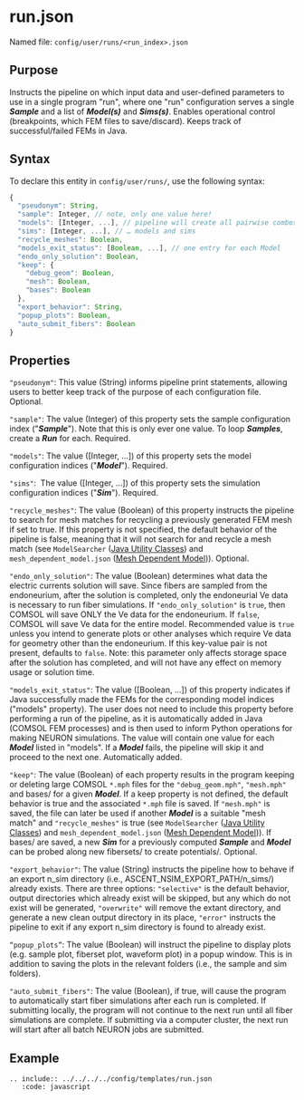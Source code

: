 # run.json

Named file: `config/user/runs/<run_index>.json`

## Purpose

Instructs the pipeline on which input data and user-defined
parameters to use in a single program "run", where one "run"
configuration serves a single **_Sample_** and a list of
**_Model(s)_** and **_Sims(s)_**. Enables operational control
(breakpoints, which FEM files to save/discard). Keeps track of
successful/failed FEMs in Java.

## Syntax

To declare this entity in `config/user/runs/`, use the
following syntax:

```javascript
{
  "pseudonym": String,
  "sample": Integer, // note, only one value here!
  "models": [Integer, ...], // pipeline will create all pairwise combos of …
  "sims": [Integer, ...], // … models and sims
  "recycle_meshes": Boolean,
  "models_exit_status": [Boolean, ...], // one entry for each Model
  "endo_only_solution": Boolean,
  "keep": {
    "debug_geom": Boolean,
    "mesh": Boolean,
    "bases": Boolean
  },
  "export_behavior": String,
  "popup_plots": Boolean,
  "auto_submit_fibers": Boolean
}
```

## Properties

`"pseudonym"`: This value (String) informs pipeline print statements, allowing
users to better keep track of the purpose of each configuration file. Optional.

`"sample"`: The value (Integer) of this property sets the sample
configuration index ("**_Sample_**"). Note that this is only ever one
value. To loop **_Samples_**, create a **_Run_** for each. Required.

`"models"`: The value (\[Integer, ...\]) of this property sets the model
configuration indices ("**_Model_**"). Required.

`"sims"`:  The value (\[Integer, ...\]) of this property sets the
simulation configuration indices ("**_Sim_**"). Required.

`"recycle_meshes"`: The value (Boolean) of this property instructs the
pipeline to search for mesh matches for recycling a previously generated
FEM mesh if set to true. If this property is not specified, the default
behavior of the pipeline is false, meaning that it will not search for
and recycle a mesh match (see `ModelSearcher` ([Java Utility Classes](../../Code_Hierarchy/Java.md#java-utility-classes)) and
`mesh_dependent_model.json` ([Mesh Dependent Model](../../JSON/JSON_parameters/mesh_dependent_model))). Optional.

`"endo_only_solution"`: The value (Boolean) determines what data the electric currents
solution will save. Since fibers are sampled from the endoneurium, after the
solution is completed, only the endoneurial Ve data is necessary to run fiber
simulations. If `"endo_only_solution"` is `true`, then COMSOL will save ONLY
the Ve data for the endoneurium. If `false`, COMSOL will save Ve data for the entire model.
Recommended value is `true` unless you intend to generate plots or other analyses
which require Ve data for geometry other than the endoneurium. If this key-value pair
is not present, defaults to `false`. Note: this parameter only affects storage
space after the solution has completed, and will not have any effect on memory
usage or solution time.

`"models_exit_status"`: The value (\[Boolean, ...\]) of this property
indicates if Java successfully made the FEMs for the corresponding model
indices ("models" property). The user does not need to include this
property before performing a run of the pipeline, as it is automatically
added in Java (COMSOL FEM processes) and is then used to inform Python
operations for making NEURON simulations. The value will contain one
value for each **_Model_** listed in "models". If a **_Model_** fails,
the pipeline will skip it and proceed to the next one. Automatically
added.

`"keep"`: The value (Boolean) of each property results in the program
keeping or deleting large COMSOL `*.mph` files for the `"debug_geom.mph"`,
`"mesh.mph"` and bases/ for a given **_Model_**. If a keep property is not
defined, the default behavior is true and the associated `*.mph` file is
saved. If `"mesh.mph"` is saved, the file can later be used if another
**_Model_** is a suitable "mesh match" and `"recycle_meshes"` is true
(see `ModelSearcher` ([Java Utility Classes](../../Code_Hierarchy/Java.md#java-utility-classes)) and `mesh_dependent_model.json` ([Mesh Dependent Model](../../JSON/JSON_parameters/mesh_dependent_model))). If bases/ are saved, a
new **_Sim_** for a previously computed **_Sample_** and **_Model_** can
be probed along new fibersets/ to create potentials/_._ Optional.

`"export_behavior"`: The value (String) instructs the pipeline how to behave if
an export n_sim directory (i.e., ASCENT_NSIM_EXPORT_PATH/n_sims/<directory>)
already exists. There are three options: `"selective"` is the default behavior,
output directories which already exist will be skipped, but any which do not exist
will be generated, `"overwrite"` will remove the extant directory,
and generate a new clean output directory in its place, `"error"` instructs the
pipeline to exit if any export n_sim directory is found to already exist.

`“popup_plots”`: The value (Boolean) will instruct the pipeline to display plots
(e.g. sample plot, fiberset plot, waveform plot) in a popup window. This is in addition
to saving the plots in the relevant folders (i.e., the sample and sim folders).

`"auto_submit_fibers"`: The value (Boolean), if true, will cause the program to automatically start fiber simulations after each run is completed.
If submitting locally, the program will not continue to the next run until all fiber simulations are complete. If submitting via a computer cluster,
the next run will start after all batch NEURON jobs are submitted.

## Example

```{eval-rst}
.. include:: ../../../../config/templates/run.json
   :code: javascript
```
